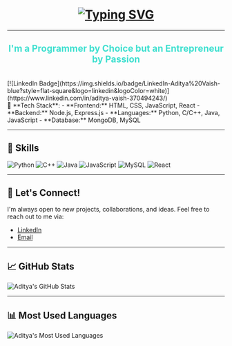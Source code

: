 <h1 align="center">
  <a href="https://www.linkedin.com/in/aditya-vaish-370494243/">
    <img src="https://readme-typing-svg.herokuapp.com?font=Hacker&size=25&pause=1000&color=3CF721&multiline=true&width=435&lines=Hello+There%2C+I'm+Aditya+Vaish" alt="Typing SVG" />
  </a>
</h1>

---
<h2 align="center" style="text-align: center; color: turquoise;">
  I'm a Programmer by Choice but an Entrepreneur by Passion
</h2>
<br>
[![LinkedIn Badge](https://img.shields.io/badge/LinkedIn-Aditya%20Vaish-blue?style=flat-square&logo=linkedin&logoColor=white)](https://www.linkedin.com/in/aditya-vaish-370494243/) <br>
🚀 **Tech Stack**:
- **Frontend:** HTML, CSS, JavaScript, React  
- **Backend:** Node.js, Express.js  
- **Languages:** Python, C/C++, Java, JavaScript  
- **Database:** MongoDB, MySQL  

---

## 🔧 **Skills**
![Python](https://img.shields.io/badge/-Python-3776AB?style=flat-square&logo=python&logoColor=white&height=40)
![C++](https://img.shields.io/badge/-C%2B%2B-00599C?style=flat-square&logo=c%2B%2B&logoColor=white&height=40)
![Java](https://img.shields.io/badge/-Java-007396?style=flat-square&logo=java&logoColor=white&height=40)
![JavaScript](https://img.shields.io/badge/-JavaScript-F7DF1E?style=flat-square&logo=javascript&logoColor=black&height=40)
![MySQL](https://img.shields.io/badge/-MySQL-4479A1?style=flat-square&logo=mysql&logoColor=white&height=40)
![React](https://img.shields.io/badge/-React-61DAFB?style=flat-square&logo=react&logoColor=black&height=40)

---

## 💬 **Let's Connect!**
I'm always open to new projects, collaborations, and ideas. Feel free to reach out to me via:

- [LinkedIn](https://www.linkedin.com/in/aditya-vaish-370494243/)  
- [Email](mailto:adityavaish846@gmail.com)

---

## 📈 **GitHub Stats**
![Aditya's GitHub Stats](https://github-readme-stats.vercel.app/api?username=vaishcodescape&show_icons=true&hide_title=true&count_private=true&hide=prs&theme=radical)

---

## 📊 **Most Used Languages**
![Aditya's Most Used Languages](https://github-readme-stats.vercel.app/api/top-langs/?username=vaishcodescape&layout=compact&theme=radical)
